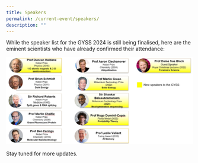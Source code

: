 ```yaml
---
title: Speakers
permalink: /current-event/speakers/
description: ""
---
```

While the speaker list for the GYSS 2024 is still being finalised, here are the eminent scientists who have already confirmed their attendance:

![](/images/GYSS%202024/speakers%202024%20(2).jpg)

Stay tuned for more updates.